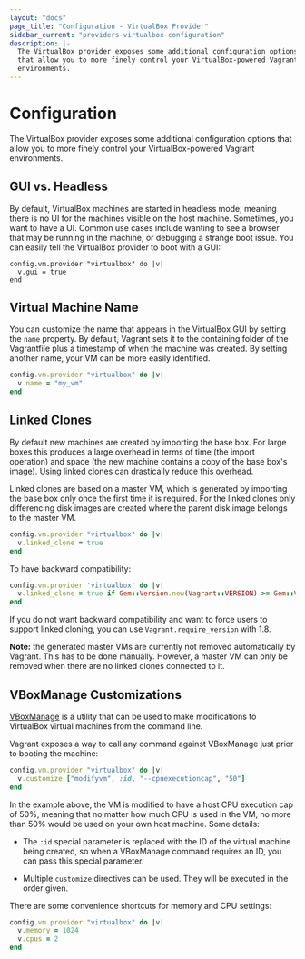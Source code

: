 ```yaml
---
layout: "docs"
page_title: "Configuration - VirtualBox Provider"
sidebar_current: "providers-virtualbox-configuration"
description: |-
  The VirtualBox provider exposes some additional configuration options
  that allow you to more finely control your VirtualBox-powered Vagrant
  environments.
---
```


# Configuration

The VirtualBox provider exposes some additional configuration options
that allow you to more finely control your VirtualBox-powered Vagrant
environments.

## GUI vs. Headless

By default, VirtualBox machines are started in headless mode, meaning
there is no UI for the machines visible on the host machine. Sometimes,
you want to have a UI. Common use cases include wanting to see a browser
that may be running in the machine, or debugging a strange boot issue.
You can easily tell the VirtualBox provider to boot with a GUI:

```
config.vm.provider "virtualbox" do |v|
  v.gui = true
end
```

## Virtual Machine Name

You can customize the name that appears in the VirtualBox GUI by
setting the `name` property. By default, Vagrant sets it to the containing
folder of the Vagrantfile plus a timestamp of when the machine was created.
By setting another name, your VM can be more easily identified.

```ruby
config.vm.provider "virtualbox" do |v|
  v.name = "my_vm"
end
```

## Linked Clones

By default new machines are created by importing the base box. For large
boxes this produces a large overhead in terms of time (the import operation)
and space (the new machine contains a copy of the base box's image).
Using linked clones can drastically reduce this overhead.

Linked clones are based on a master VM, which is generated by importing the
base box only once the first time it is required. For the linked clones only
differencing disk images are created where the parent disk image belongs to
the master VM.

```ruby
config.vm.provider "virtualbox" do |v|
  v.linked_clone = true
end
```

To have backward compatibility:

```ruby
config.vm.provider 'virtualbox' do |v|
  v.linked_clone = true if Gem::Version.new(Vagrant::VERSION) >= Gem::Version.new('1.8.0')
end
```

If you do not want backward compatibility and want to force users to
support linked cloning, you can use `Vagrant.require_version` with 1.8.

<div class="alert alert-info">
  <strong>Note:</strong> the generated master VMs are currently not removed
  automatically by Vagrant. This has to be done manually. However, a master
  VM can only be removed when there are no linked clones connected to it.
</div>

## VBoxManage Customizations

[VBoxManage](https://www.virtualbox.org/manual/ch08.html) is a utility that can
be used to make modifications to VirtualBox virtual machines from the command
line.

Vagrant exposes a way to call any command against VBoxManage just prior
to booting the machine:

```ruby
config.vm.provider "virtualbox" do |v|
  v.customize ["modifyvm", :id, "--cpuexecutioncap", "50"]
end
```

In the example above, the VM is modified to have a host CPU execution
cap of 50%, meaning that no matter how much CPU is used in the VM, no
more than 50% would be used on your own host machine. Some details:

* The `:id` special parameter is replaced with the ID of the virtual
  machine being created, so when a VBoxManage command requires an ID, you
  can pass this special parameter.

* Multiple `customize` directives can be used. They will be executed in the
  order given.

There are some convenience shortcuts for memory and CPU settings:

```ruby
config.vm.provider "virtualbox" do |v|
  v.memory = 1024
  v.cpus = 2
end
```
